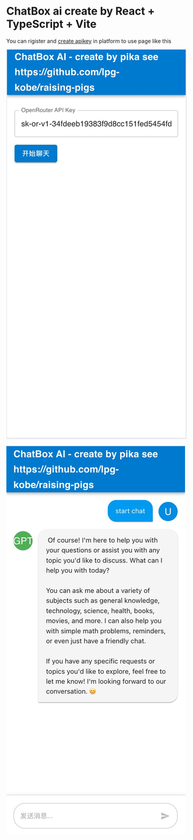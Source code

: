 # ChatBox ai create by React + TypeScript + Vite

You can rigister and [create apikey](https://openrouter.ai/settings/keys) in platform to use page like this

![Enter apikey](./apikey.png)

![Start chat](./chat.png)
